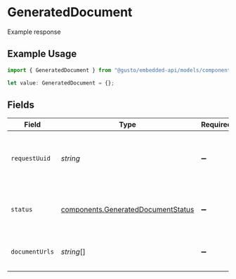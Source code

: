 # GeneratedDocument

Example response

## Example Usage

```typescript
import { GeneratedDocument } from "@gusto/embedded-api/models/components/generateddocument.js";

let value: GeneratedDocument = {};
```

## Fields

| Field                                                                                    | Type                                                                                     | Required                                                                                 | Description                                                                              |
| ---------------------------------------------------------------------------------------- | ---------------------------------------------------------------------------------------- | ---------------------------------------------------------------------------------------- | ---------------------------------------------------------------------------------------- |
| `requestUuid`                                                                            | *string*                                                                                 | :heavy_minus_sign:                                                                       | A unique identifier of the Generated Document request                                    |
| `status`                                                                                 | [components.GeneratedDocumentStatus](../../models/components/generateddocumentstatus.md) | :heavy_minus_sign:                                                                       | Current status of the Generated Document                                                 |
| `documentUrls`                                                                           | *string*[]                                                                               | :heavy_minus_sign:                                                                       | The array of urls to access the documents.                                               |